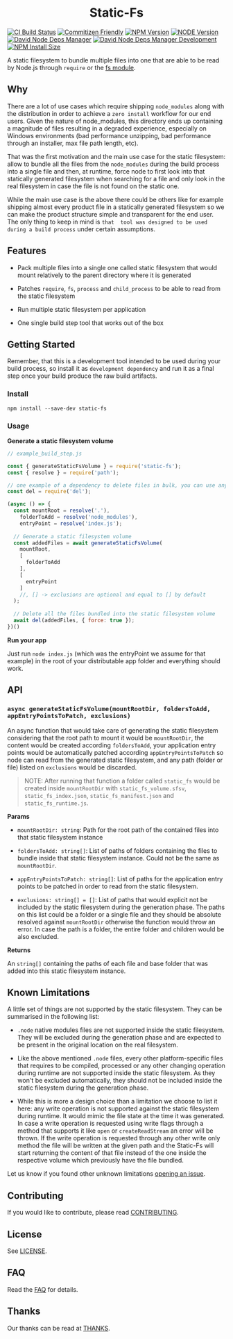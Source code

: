 <h1 align="center">
  Static-Fs
</h1> 

[![CI Build Status][ci-build-status-image]][ci-build-status-url]
[![Commitizen Friendly][commitizen-friendly-image]][commitizen-friendly-url]
[![NPM Version][npm-version-image]][npm-version-url]
[![NODE Version][node-version-image]][node-version-url]
[![David Node Deps Manager][david-node-deps-manager-image]][david-node-deps-manager-url]
[![David Node Deps Manager Development][david-node-deps-manager-dev-image]][david-node-deps-manager-dev-url]
[![NPM Install Size][npm-install-size-image]][npm-install-size-url]

A static filesystem to bundle multiple files into one that are
able to be read by Node.js through `require` or the [fs module](https://nodejs.org/api/fs.html).

## Why

There are a lot of use cases which require shipping `node_modules` along with the distribution in order to achieve a `zero install` workflow for our end users. Given the nature of node_modules, this directory ends up containing a magnitude of files resulting in a degraded experience, especially on Windows environments (bad performance unzipping, bad performance through an installer,  max file path length, etc).

That was the first motivation and the main use case for the static filesystem: 
allow to bundle all the files from the `node_modules` during the build process into a single file 
and then, at runtime, force node to first look into that statically generated 
filesystem when searching for a file and only look in the real filesystem 
in case the file is not found on the static one.

While the main use case is the above there could be others like for example shipping almost 
every product file in a statically generated filesystem so we can make the product structure 
simple and transparent for the end user. The only thing to keep in mind is `that 
tool was designed to be used during a build process` under certain assumptions.

## Features

- Pack multiple files into a single one called static filesystem that would 
mount relatively to the parent directory where it is generated

- Patches `require`, `fs`, `process` and `child_process` to be able to read 
from the static filesystem

- Run multiple static filesystem per application

- One single build step tool that works out of the box

## Getting Started

Remember, that this is a development tool intended to be used during your 
build process, so install it as `development dependency` and run it as 
a final step once your build produce the raw build artifacts.

### Install

```
npm install --save-dev static-fs
```

### Usage

**Generate a static filesystem volume**
```javascript
// example_build_step.js

const { generateStaticFsVolume } = require('static-fs');
const { resolve } = require('path');

// one example of a dependency to delete files in bulk, you can use any other
const del = require('del');

(async () => {
  const mountRoot = resolve('.'), 
    folderToAdd = resolve('node_modules'),
    entryPoint = resolve('index.js');
  
  // Generate a static filesystem volume
  const addedFiles = await generateStaticFsVolume(
    mountRoot,
    [
      folderToAdd
    ],
    [
      entryPoint
    ]
    //, [] -> exclusions are optional and equal to [] by default
  );
  
  // Delete all the files bundled into the static filesystem volume
  await del(addedFiles, { force: true });
})()
```

**Run your app**

Just run `node index.js` (which was the entryPoint we assume for that example) 
in the root of your distributable app folder and everything should work. 

## API

### `async generateStaticFsVolume(mountRootDir, foldersToAdd, appEntryPointsToPatch, exclusions)`

An async function that would take care of generating the static filesystem 
considering that the root path to mount it would be `mountRootDir`, the content 
would be created according `foldersToAdd`, your application entry points 
would be automatically patched according `appEntryPointsToPatch` so node can read 
from the generated static filesystem, and any path (folder or file) listed on `exclusions`
would be discarded.

> NOTE: After running that function a folder called `static_fs` would be 
created inside `mountRootDir` with `static_fs_volume.sfsv`, `static_fs_index.json`, `static_fs_manifest.json` and 
`static_fs_runtime.js`.

**Params** 

- `mountRootDir: string`: Path for the root path of the contained files 
into that static filesystem instance

- `foldersToAdd: string[]`: List of paths of folders containing the files 
to bundle inside that static filesystem instance. Could not be the same as 
`mountRootDir`.

- `appEntryPointsToPatch: string[]`: List of paths for the application entry points 
to be patched in order to read from the static filesystem.

- `exclusions: string[] = []`: List of paths that would explicit not be included by 
the static filesystem during the generation phase. The paths on this list could 
be a folder or a single file and they should be absolute resolved against 
`mountRootDir` otherwise the function would throw an error. In case the path 
is a folder, the entire folder and children would be also excluded. 

**Returns**

An `string[]` containing the paths of each file and base folder 
that was added into this static filesystem instance. 

## Known Limitations

A little set of things are not supported by the static filesystem. They can 
be summarised in the following list:

- `.node` native modules files are not supported inside the static filesystem. 
They will be excluded during the generation phase and are expected to be present 
in the original location on the real filesystem.

- Like the above mentioned `.node` files, every other platform-specific files that
requires to be compiled, processed or any other changing operation during runtime are 
not supported inside the static filesystem. As they won't be excluded automatically, 
they should not be included inside the static filesystem during the generation phase. 

- While this is more a design choice than a limitation we choose to list it 
here: any write operation is not supported against the static filesystem during runtime.
It would mimic the file state at the time it was generated. In case a write operation is requested 
using write flags through a method that supports it like `open` or `createReadStream` an 
error will be thrown. If the write operation is requested through any other write only method the 
file will be written at the given path and the Static-Fs will start returning the content of that file
instead of the one inside the respective volume which previously have the file bundled.

Let us know if you found other unknown limitations [opening an issue](https://github.com/elastic/static-fs/issues/new).

## Contributing

If you would like to contribute, please read [CONTRIBUTING](CONTRIBUTING.md).

## License

See [LICENSE](LICENSE).

## FAQ 

Read the [FAQ](FAQ.md) for details.

## Thanks

Our thanks can be read at [THANKS](https://github.com/elastic/static-fs/blob/master/THANKS.md).
  
[ci-build-status-image]: https://github.com/elastic/static-fs/workflows/CI.CD/badge.svg?branch=master 
[ci-build-status-url]: https://github.com/elastic/static-fs/actions?query=workflow%3ACI.CD+branch%3Amaster
[commitizen-friendly-image]: https://img.shields.io/badge/commitizen-friendly-brightgreen.svg
[commitizen-friendly-url]: http://commitizen.github.io/cz-cli
[npm-version-image]: https://img.shields.io/npm/v/static-fs
[npm-version-url]: https://www.npmjs.com/package/static-fs
[node-version-image]: https://img.shields.io/node/v/static-fs
[node-version-url]: https://nodejs.org/download/release/v10.19.0
[david-node-deps-manager-image]: https://img.shields.io/david/elastic/static-fs
[david-node-deps-manager-url]: https://david-dm.org/elastic/static-fs
[david-node-deps-manager-dev-image]: https://img.shields.io/david/dev/elastic/static-fs
[david-node-deps-manager-dev-url]: https://david-dm.org/elastic/static-fs?type=dev
[npm-install-size-image]: https://packagephobia.now.sh/badge?p=@elastic/static-fs
[npm-install-size-url]: https://packagephobia.now.sh/result?p=@elastic/static-fs
